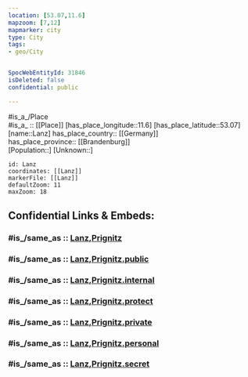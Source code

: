 ```yaml
---
location: [53.07,11.6] 
mapzoom: [7,12] 
mapmarker: city 
type: City
tags:
- geo/City


SpocWebEntityId: 31846
isDeleted: false
confidential: public

---
```

#is_a_/Place  
#is_a_ :: [[Place]] 
[has_place_longitude::11.6] 
[has_place_latitude::53.07] 
[name::Lanz] 
has_place_country:: [[Germany]]  
has_place_province:: [[Brandenburg]]  
[Population::] 
[Unknown::] 


```leaflet
id: Lanz
coordinates: [[Lanz]] 
markerFile: [[Lanz]] 
defaultZoom: 11 
maxZoom: 18
```


## Confidential Links & Embeds: 

### #is_/same_as :: [Lanz,Prignitz](/_Standards/Earth/Continent/Europe/Europe~Central/Germany/Germany~East/Brandenburg/counties~Brandenburg/Prignitz/cities~Prignitz/Lenzen-Elbtalaue/boroughs~Lenzen-Elbtalaue/Lanz,Prignitz.md) 

### #is_/same_as :: [Lanz,Prignitz.public](/_public/Earth/Continent/Europe/Europe~Central/Germany/Germany~East/Brandenburg/counties~Brandenburg/Prignitz/cities~Prignitz/Lenzen-Elbtalaue/boroughs~Lenzen-Elbtalaue/Lanz,Prignitz.public.md) 

### #is_/same_as :: [Lanz,Prignitz.internal](/_internal/Earth/Continent/Europe/Europe~Central/Germany/Germany~East/Brandenburg/counties~Brandenburg/Prignitz/cities~Prignitz/Lenzen-Elbtalaue/boroughs~Lenzen-Elbtalaue/Lanz,Prignitz.internal.md) 

### #is_/same_as :: [Lanz,Prignitz.protect](/_protect/Earth/Continent/Europe/Europe~Central/Germany/Germany~East/Brandenburg/counties~Brandenburg/Prignitz/cities~Prignitz/Lenzen-Elbtalaue/boroughs~Lenzen-Elbtalaue/Lanz,Prignitz.protect.md) 

### #is_/same_as :: [Lanz,Prignitz.private](/_private/Earth/Continent/Europe/Europe~Central/Germany/Germany~East/Brandenburg/counties~Brandenburg/Prignitz/cities~Prignitz/Lenzen-Elbtalaue/boroughs~Lenzen-Elbtalaue/Lanz,Prignitz.private.md) 

### #is_/same_as :: [Lanz,Prignitz.personal](/_personal/Earth/Continent/Europe/Europe~Central/Germany/Germany~East/Brandenburg/counties~Brandenburg/Prignitz/cities~Prignitz/Lenzen-Elbtalaue/boroughs~Lenzen-Elbtalaue/Lanz,Prignitz.personal.md) 

### #is_/same_as :: [Lanz,Prignitz.secret](/_secret/Earth/Continent/Europe/Europe~Central/Germany/Germany~East/Brandenburg/counties~Brandenburg/Prignitz/cities~Prignitz/Lenzen-Elbtalaue/boroughs~Lenzen-Elbtalaue/Lanz,Prignitz.secret.md)

